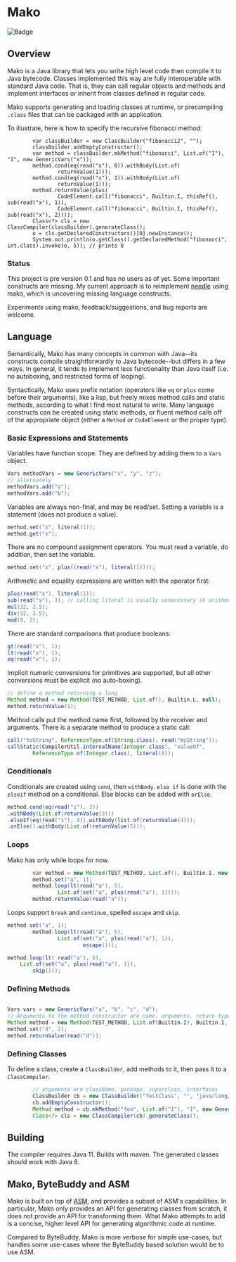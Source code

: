 

# Mako

![Badge](https://www.repostatus.org/badges/latest/wip.svg)

## Overview 

Mako is a Java library that lets you write high level code then compile it to
Java bytecode. Classes implemented this way are fully interoperable with standard 
Java code. That is, they can call regular objects and methods and implement
interfaces or inherit from classes defined in regular code. 

Mako supports generating and loading classes at runtime, or precompiling `.class` 
files that can be packaged with an application.

To illustrate, here is how to specify the recursive fibonacci method:

```
        var classBuilder = new ClassBuilder("fibonacci2", "");
        classBuilder.addEmptyConstructor();
        var method = classBuilder.mkMethod("fibonacci", List.of("I"), "I", new GenericVars("x"));
        method.cond(eq(read("x"), 0)).withBody(List.of(
                returnValue(1)));
        method.cond(eq(read("x"), 1)).withBody(List.of(
                returnValue(1)));
        method.returnValue(plus(
                CodeElement.call("fibonacci", Builtin.I, thisRef(), sub(read("x"), 1)),
                CodeElement.call("fibonacci", Builtin.I, thisRef(), sub(read("x"), 2))));
        Class<?> cls = new ClassCompiler(classBuilder).generateClass();
        o = cls.getDeclaredConstructors()[0].newInstance();
        System.out.println(o.getClass().getDeclaredMethod("fibonacci", int.class).invoke(o, 5)); // prints 8
```

### Status

This project is pre version 0.1 and has no users as of yet. Some important 
constructs are missing. My current approach is to reimplement 
[needle](https://github.com/hyperpape/needle/) using mako, which is uncovering 
missing language constructs. 

Experiments using mako, feedback/suggestions, and bug reports are welcome.

## Language

Semantically, Mako has many concepts in common with Java--its constructs compile 
straightforwardly to Java bytecode--but differs in a few ways. In general, it 
tends to implement less functionality than Java itself (i.e. no autoboxing, 
and restricted forms of looping).

Syntactically, Mako uses prefix notation (operators like `eq` or `plus` come
before their arguments), like a lisp, but freely mixes method calls and static
methods, according to what I find most natural to write. Many language
constructs can be created using static methods, or fluent method calls off of
the appropriate object (either a `Method` or `CodeElement` or the proper type).

### Basic Expressions and Statements 

Variables have function scope. They are defined by adding them to a `Vars` 
object.

```java
Vars methodVars = new GenericVars("x", "y", "z");
// alternately
methodVars.add("a");
methodVars.add("b");
```

Variables are always non-final, and may be read/set. Setting a variable is 
a statement (does not produce a value).

```java
method.set("x", literal(1));
method.get("x");
```

There are no compound assignment operators. You must read a variable, do addition,
then set the variable. 

```java
method.set("x", plus((read("x"), literal(1))));
```

Arithmetic and equality expressions are written with the operator first:

```java
plus(read("x"), literal(1));
sub(read("x"), 1); // calling literal is usually unnecessary in arithmetic contexts
mul(32, 2.5);
div(32, 2.5);
mod(8, 2);
```

There are standard comparisons that produce booleans:

```java
gt(read("x"), 1);
lt(read("x"), 1);
eq(read("x"), 1);
```

Implicit numeric conversions for primitives are supported, but all other 
conversions must be explicit (no auto-boxing).

```java
// define a method returning a long
Method method = new Method(TEST_METHOD, List.of(), Builtin.L, null);
method.returnValue(1);
```

Method calls put the method name first, followed by the receiver and arguments.
There is a separate method to produce a static call:

```java
call("toString", ReferenceType.of(String.class), read("myString"));
callStatic(CompilerUtil.internalName(Integer.class), "valueOf", 
        ReferenceType.of(Integer.class), literal(0));
```

### Conditionals

Conditionals are created using `cond`, then `withBody`. `else if` is done with the `elseif` method on a conditional. 
Else blocks can be added with `orElse`. 

```java
method.cond(eq(read("i"), 3))
.withBody(List.of(returnValue(3)))
.elseIf(eq(read("i"), 4)).withBody(list.of(returnValue(4)));
.orElse().withBody(List.of(returnValue(5)));
```

### Loops

Mako has only while loops for now.

```java
        var method = new Method(TEST_METHOD, List.of(), Builtin.I, new GenericVars("a"));
        method.set("a", 1);
        method.loop(lt(read("a"), 5),
                List.of(set("a", plus(read("a"), 1))));
        method.returnValue(read("a"));
```

Loops support `break` and `continue`, spelled `escape` and `skip`.

```java
method.set("a", 1);
        method.loop(lt(read("a"), 5),
                List.of(set("a", plus(read("a"), 1)),
                        escape()));
```

```java
method.loop(lt( read("a"), 5),
    List.of(set("a", plus(read("a"), 1)),
        skip()));
```

### Defining Methods

```java

Vars vars = new GenericVars("a", "b", "c", "d");
// Arguments to the method constructor are name, arguments, return type, the variables
Method method = new Method(TEST_METHOD, List.of(Builtin.I), Builtin.I, vars);
method.set("d", 2);
method.returnValue(read("d"));
```

### Defining Classes

To define a class, create a `ClassBuilder`, add methods to it, then pass it to a `ClassCompiler`. 

```java
        // arguments are className, package, superclass, interfaces
        ClassBuilder cb = new ClassBuilder("TestClass", "", "java/lang/Object", new String[]{});
        cb.addEmptyConstructor();
        Method method = cb.mkMethod("foo", List.of("I"), "I", new GenericVars());
        Class<?> cls = new ClassCompiler(cb).generateClass();
```

## Building 
The compiler requires Java 11. Builds with maven. The generated
classes should work with Java 8.

## Mako, ByteBuddy and ASM

Mako is built on top of [ASM](https://asm.ow2.io/), and provides a subset of 
ASM's capabilities. In particular, Mako only provides an API for generating
classes from scratch, it does not provide an API for transforming them. What 
Mako attempts to add is a concise, higher level API for generating algorithmic
code at runtime.

Compared to ByteBuddy, Mako is more verbose for simple use-cases, but 
handles some use-cases where the ByteBuddy based solution would be to use ASM.